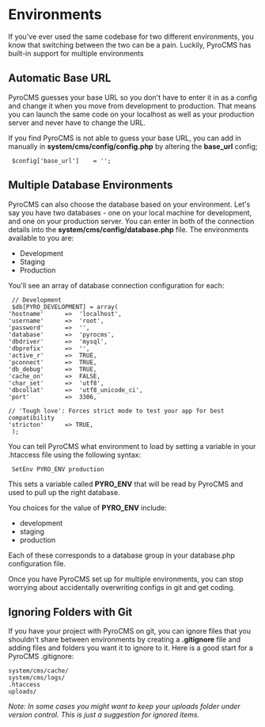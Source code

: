 # Environments

If you've ever used the same codebase for two different environments, you know that switching between the two can be a pain. Luckily, PyroCMS has built-in support for multiple environments 

## Automatic Base URL

PyroCMS guesses your base URL so you don't have to enter it in as a config and change it when you move from development to production. That means you can launch the same code on your localhost as well as your production server and never have to change the URL.

If you find PyroCMS is not able to guess your base URL, you can add in manually in **system/cms/config/config.php** by altering the **base_url** config;

     $config['base_url']	= '';

## Multiple Database Environments

PyroCMS can also choose the database based on your environment. Let's say you have two databases - one on your local machine for development, and one on your production server. You can enter in both of the connection details into the **system/cms/config/database.php** file. The environments available to you are:

* Development
* Staging
* Production

You'll see an array of database connection configuration for each:

     // Development
     $db[PYRO_DEVELOPMENT] = array(
	'hostname'		=> 	'localhost',
	'username'		=> 	'root',
	'password'		=> 	'',
	'database'		=> 	'pyrocms',
	'dbdriver' 		=> 	'mysql',
	'dbprefix' 		=>	'',
	'active_r' 		=>	TRUE,
	'pconnect' 		=>	TRUE,
	'db_debug' 		=>	TRUE,
	'cache_on' 		=>	FALSE,
	'char_set' 		=>	'utf8',
	'dbcollat' 		=>	'utf8_unicode_ci',
	'port' 	 		=>	3306,

	// 'Tough love': Forces strict mode to test your app for best compatibility
	'stricton' 		=> TRUE,
     );

You can tell PyroCMS what environment to load by setting a variable in your .htaccess file using the following syntax:

     SetEnv PYRO_ENV production

This sets a variable called **PYRO_ENV** that will be read by PyroCMS and used to pull up the right database.

You choices for the value of **PYRO_ENV** include:

* development
* staging
* production

Each of these corresponds to a database group in your database.php configuration file.

Once you have PyroCMS set up for multiple environments, you can stop worrying about accidentally overwriting configs in git and get coding.

## Ignoring Folders with Git

If you have your project with PyroCMS on git, you can ignore files that you shouldn't share between environments by creating a <strong>.gitignore</strong> file and adding files and folders you want it to ignore to it. Here is a good start for a PyroCMS .gitignore:

    system/cms/cache/
    system/cms/logs/
    .htaccess
    uploads/

_Note: In some cases you might want to keep your uploads folder under version control. This is just a suggestion for ignored items._